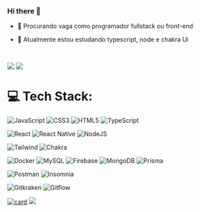 ### Hi there 👋

- 🔭 Procurando vaga como programador fullstack ou front-end
- 🌱 Atualmente estou estudando typescript, node e chakra Ui


  </br>
  <div> 
<a href = "mailto:calvinsoares17@gmail.com"><img src="https://img.shields.io/badge/-Gmail-%23333?style=for-the-badge&logo=gmail&logoColor=white" target="_blank"></a>
<a href="https://www.linkedin.com/in/calvin-soares-74b862203/" target="_blank"><img src="https://img.shields.io/badge/-LinkedIn-%230077B5?style=for-the-badge&logo=linkedin&logoColor=white" target="_blank"></a> 
 

# 💻 Tech Stack:
 ![JavaScript](https://img.shields.io/badge/javascript-%23323330.svg?style=for-the-badge&logo=javascript&logoColor=%23F7DF1E) ![CSS3](https://img.shields.io/badge/css3-%231572B6.svg?style=for-the-badge&logo=css3&logoColor=white) ![HTML5](https://img.shields.io/badge/html5-%23E34F26.svg?style=for-the-badge&logo=html5&logoColor=white) ![TypeScript](https://img.shields.io/badge/typescript-%23007ACC.svg?style=for-the-badge&logo=typescript&logoColor=white)
 
![React](https://img.shields.io/badge/react-blue.svg?style=for-the-badge&logo=react&logoColor=white) ![React Native](https://img.shields.io/badge/react_native-%2320232a.svg?style=for-the-badge&logo=react&logoColor=%2361DAFB)
![NodeJS](https://img.shields.io/badge/node.js-6DA55F?style=for-the-badge&logo=node.js&logoColor=white)

![Tailwind](https://img.shields.io/badge/tailwindcss-skyblue.svg?style=for-the-badge&logo=tailwindcss&logoColor=white) ![Chakra](https://img.shields.io/badge/chakra-%234ED1C5.svg?style=for-the-badge&logo=chakraui&logoColor=white)

![Docker](https://img.shields.io/badge/docker-blue.svg?style=for-the-badge&logo=docker&logoColor=white)  ![MySQL](https://img.shields.io/badge/mysql-black.svg?style=for-the-badge&logo=mysql&logoColor=white) ![Firebase](https://img.shields.io/badge/Firebase-039BE5?style=for-the-badge&logo=Firebase&logoColor=white) ![MongoDB](https://img.shields.io/badge/Mongodb-green?style=for-the-badge&logo=Mongodb&logoColor=white) ![Prisma](https://img.shields.io/badge/prisma-purple.svg?style=for-the-badge&logo=prisma&logoColor=white) 

![Postman](https://img.shields.io/badge/postman-orange.svg?style=for-the-badge&logo=postman&logoColor=white) ![Insomnia](https://img.shields.io/badge/Insomnia-black?style=for-the-badge&logo=insomnia&logoColor=5849BE)
 
![Gitkraken](https://img.shields.io/badge/gitkraken-74aa9c.svg?style=for-the-badge&logo=gitkraken&logoColor=white) ![Gitflow](https://img.shields.io/badge/gitflow-black.svg?style=for-the-badge&logo=gitflow&logoColor=white)
  </br>
 
[![card](https://github-readme-stats.vercel.app/api?username=CalvinSoares&theme=omni&show_icons=true)](https://github.com/anuraghazra/github-readme-stats)
![](https://github-readme-stats.vercel.app/api/top-langs/?username=CalvinSoares&theme=omni&hide_border=false&include_all_commits=true&count_private=false&layout=compact)

<!-- Proudly created with GPRM ( https://gprm.itsvg.in ) -->
